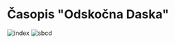 # Časopis "Odskočna Daska"
![index](https://user-images.githubusercontent.com/84191191/182117286-4dc2af30-7e4f-40d6-a533-6966d2c6674e.png)
![sbcd](https://user-images.githubusercontent.com/84191191/182117295-fb58ef38-7dba-409f-9ede-29737daf6d1a.png)
